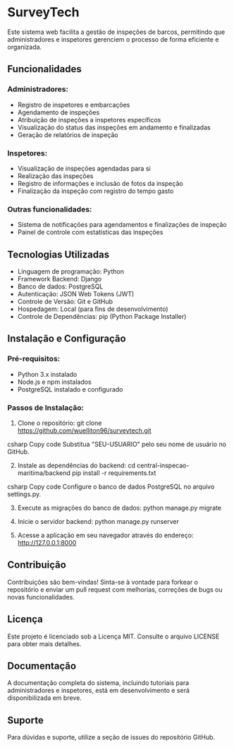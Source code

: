 # SurveyTech

Este sistema web facilita a gestão de inspeções de barcos, permitindo que administradores e inspetores gerenciem o processo de forma eficiente e organizada.

## Funcionalidades

### Administradores:

- Registro de inspetores e embarcações
- Agendamento de inspeções
- Atribuição de inspeções a inspetores específicos
- Visualização do status das inspeções em andamento e finalizadas
- Geração de relatórios de inspeção

### Inspetores:

- Visualização de inspeções agendadas para si
- Realização das inspeções
- Registro de informações e inclusão de fotos da inspeção
- Finalização da inspeção com registro do tempo gasto

### Outras funcionalidades:

- Sistema de notificações para agendamentos e finalizações de inspeção
- Painel de controle com estatísticas das inspeções

## Tecnologias Utilizadas

- Linguagem de programação: Python
- Framework Backend: Django
- Banco de dados: PostgreSQL
- Autenticação: JSON Web Tokens (JWT)
- Controle de Versão: Git e GitHub
- Hospedagem: Local (para fins de desenvolvimento)
- Controle de Dependências: pip (Python Package Installer)

## Instalação e Configuração

### Pré-requisitos:

- Python 3.x instalado
- Node.js e npm instalados
- PostgreSQL instalado e configurado

### Passos de Instalação:

1. Clone o repositório:
git clone https://github.com/wuelliton96/surveytech.git

csharp
Copy code
Substitua "SEU-USUARIO" pelo seu nome de usuário no GitHub.

2. Instale as dependências do backend:
cd central-inspecao-maritima/backend
pip install -r requirements.txt

csharp
Copy code
Configure o banco de dados PostgreSQL no arquivo settings.py.

3. Execute as migrações do banco de dados:
python manage.py migrate

4. Inicie o servidor backend:
python manage.py runserver

5. Acesse a aplicação em seu navegador através do endereço: http://127.0.0.1:8000

## Contribuição

Contribuições são bem-vindas! Sinta-se à vontade para forkear o repositório e enviar um pull request com melhorias, correções de bugs ou novas funcionalidades.

## Licença

Este projeto é licenciado sob a Licença MIT. Consulte o arquivo LICENSE para obter mais detalhes.

## Documentação

A documentação completa do sistema, incluindo tutoriais para administradores e inspetores, está em desenvolvimento e será disponibilizada em breve.

## Suporte

Para dúvidas e suporte, utilize a seção de issues do repositório GitHub.